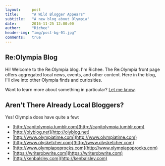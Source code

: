 ```yaml
---
layout:     post
title:      "A Wild Blogger Appears"
subtitle:   "A new blog about Olympia"
date:       2016-11-25 12:00:00
author:     "Richee"
header-img: "img/post-bg-01.jpg"
comments: 	true
---
```

## Re:Olympia Blog
Hi! Welcome to the Re:Olympia blog. I'm Richee. The Re:Olympia front page offers aggregated local news, events, and other content. Here in the blog, I'll dive into other Olympia finds and curiosities. 

Want to learn more about something in particular? <a href="mailto:richee@beebin.com">Let me know</a>. 



## Aren't There Already Local Bloggers?

Yes! Olympia does have quite a few:

* [http://capitolympia.tumblr.com](http://capitolympia.tumblr.com)
* [http://olyblog.net](http://olyblog.net)
* [http://www.olympiatime.com](http://www.olympiatime.com)
* [http://www.olysketcher.com](http://www.olysketcher.com)
* [http://www.olympiapoprocks.com](http://www.olympiapoprocks.com)
* [https://writerobwrite.com](https://writerobwrite.com)
* [http://kenbalsley.com](http://kenbalsley.com)


